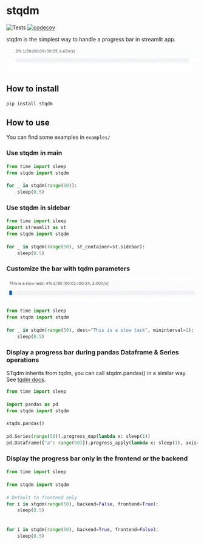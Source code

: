 # stqdm
![Tests](https://github.com/Wirg/stqdm/workflows/Tests/badge.svg)
[![codecov](https://codecov.io/gh/Wirg/stqdm/branch/main/graph/badge.svg?token=YeHnzpfMty)](https://codecov.io/gh/Wirg/stqdm)

stqdm is the simplest way to handle a progress bar in streamlit app.

![demo gif](https://raw.githubusercontent.com/Wirg/stqdm/main/assets/demo.gif)

## How to install

```sh
pip install stqdm
```

## How to use

You can find some examples in `examples/`

### Use stqdm in main
```python
from time import sleep
from stqdm import stqdm

for _ in stqdm(range(50)):
    sleep(0.5)
```

### Use stqdm in sidebar
```python
from time import sleep
import streamlit as st
from stqdm import stqdm

for _ in stqdm(range(50), st_container=st.sidebar):
    sleep(0.5)
```

### Customize the bar with tqdm parameters

![demo gif](https://raw.githubusercontent.com/Wirg/stqdm/main/assets/demo_with_custom_params.gif)

```python
from time import sleep
from stqdm import stqdm

for _ in stqdm(range(50), desc="This is a slow task", mininterval=1):
    sleep(0.5)
```

### Display a progress bar during pandas Dataframe & Series operations
STqdm inherits from tqdm, you can call stqdm.pandas() in a similar way. See [tqdm docs](https://github.com/tqdm/tqdm#pandas-integration).
```python
from time import sleep

import pandas as pd
from stqdm import stqdm

stqdm.pandas()

pd.Series(range(50)).progress_map(lambda x: sleep(1))
pd.Dataframe({"a": range(50)}).progress_apply(lambda x: sleep(1), axis=1)
```

### Display the progress bar only in the frontend or the backend

```python
from time import sleep

from stqdm import stqdm

# Default to frontend only
for i in stqdm(range(50), backend=False, frontend=True):
    sleep(0.5)


for i in stqdm(range(50), backend=True, frontend=False):
    sleep(0.5)
```
